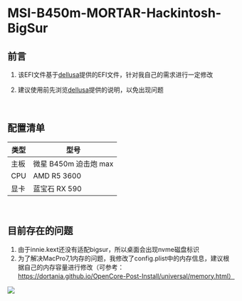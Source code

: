 # MSI-B450m-MORTAR-Hackintosh-BigSur



## 前言

1. 该EFI文件基于[dellusa](https://github.com/dellusa/Opencore-MSI-B450M-PRO-R5-3600)提供的EFI文件，针对我自己的需求进行一定修改

2. 建议使用前先浏览[dellusa](https://github.com/dellusa/Opencore-MSI-B450M-PRO-R5-3600)提供的说明，以免出现问题



<br>

## 配置清单

| 类型 | 型号                  |
| ---- | --------------------- |
| 主板 | 微星 B450m 迫击炮 max |
| CPU  | AMD R5 3600           |
| 显卡 | 蓝宝石 RX 590         |



<br>

## 目前存在的问题

1. 由于innie.kext还没有适配bigsur，所以桌面会出现nvme磁盘标识
2. 为了解决MacPro7,1内存的问题，我修改了config.plist中的内存信息，建议根据自己的内存容量进行修改（可参考：https://dortania.github.io/OpenCore-Post-Install/universal/memory.html）

![](https://i.loli.net/2020/12/03/D5c619Rjrpxdhby.png)
